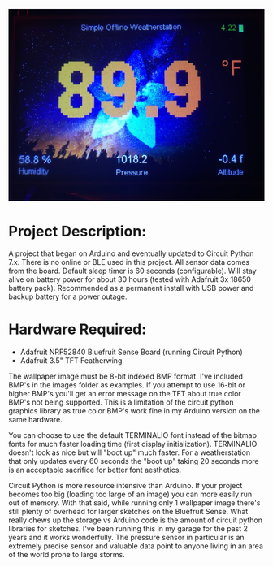 ![](https://raw.githubusercontent.com/DJDevon3/CircuitPython/main/Simple_Offline_Weatherstation/TFT_Output_Example3.jpg)

# Project Description:
A project that began on Arduino and eventually updated to Circuit Python 7.x. There is no online or BLE used in this project. All sensor data comes from the board. Default sleep timer is 60 seconds (configurable). Will stay alive on battery power for about 30 hours (tested with Adafruit 3x 18650 battery pack). Recommended as a permanent install with USB power and backup battery for a power outage.

# Hardware Required:
- Adafruit NRF52840 Bluefruit Sense Board (running Circuit Python)
- Adafruit 3.5" TFT Featherwing

The wallpaper image must be 8-bit indexed BMP format. I've included BMP's in the images folder as examples. If you attempt to use 16-bit or higher BMP's you'll get an error message on the TFT about true color BMP's not being supported. This is a limitation of the circuit python graphics library as true color BMP's work fine in my Arduino version on the same hardware. 

You can choose to use the default TERMINALIO font instead of the bitmap fonts for much faster loading time (first display initialization). TERMINALIO doesn't look as nice but will "boot up" much faster. For a weatherstation that only updates every 60 seconds the "boot up" taking 20 seconds more is an acceptable sacrifice for better font aesthetics.

Circuit Python is more resource intensive than Arduino. If your project becomes too big (loading too large of an image) you can more easily run out of memory. With that said, while running only 1 wallpaper image there's still plenty of overhead for larger sketches on the Bluefruit Sense. What really chews up the storage vs Arduino code is the amount of circuit python libraries for sketches. I've been running this in my garage for the past 2 years and it works wonderfully. The pressure sensor in particular is an extremely precise sensor and valuable data point to anyone living in an area of the world prone to large storms.
